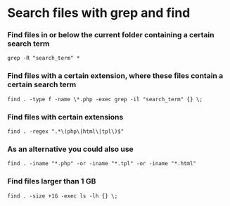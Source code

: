 # Search files with grep and find

### Find files in or below the current folder containing a certain search term

    grep -R "search_term" *

### Find files with a certain extension, where these files contain a certain search term

    find . -type f -name \*.php -exec grep -il "search_term" {} \;

### Find files with certain extensions

    find . -regex ".*\(php\|html\|tpl\)$"

### As an alternative you could also use

    find . -iname "*.php" -or -iname "*.tpl" -or -iname "*.html"

### Find files larger than 1 GB

    find . -size +1G -exec ls -lh {} \;

